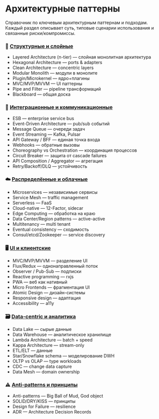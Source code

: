 # Архитектурные паттерны

Справочник по ключевым архитектурным паттернам и подходам. Каждый раздел описывает суть, типовые сценарии использования и связанные риски/компромиссы.

### 🧱 [Структурные и слойные](./structural-layered.md)

- Layered Architecture (n-tier) — слойная монолитная архитектура
- Hexagonal Architecture — ports & adapters
- Clean Architecture — concentric layers
- Modular Monolith — модули в монолите
- Plugin/Microkernel — ядро+плагины
- MVC/MVP/MVVM — UI паттерны
- Pipe and Filter — pipeline трансформаций
- Blackboard — общая доска

### 🔄 [Интеграционные и коммуникационные](./integration-communication.md)

- ESB — enterprise service bus
- Event-Driven Architecture — pub/sub событий
- Message Queue — очереди задач
- Event Streaming — Kafka, Pulsar
- API Gateway / BFF — единая точка входа
- Webhooks — обратные вызовы
- Choreography vs Orchestration — координация процессов
- Circuit Breaker — защита от cascade failures
- API Composition / Aggregator — агрегация
- Retry/Backoff/DLQ — устойчивость

### ☁️ [Распределённые и облачные](./distributed-cloud.md)

- Microservices — независимые сервисы
- Service Mesh — traffic management
- Serverless — FaaS
- Cloud-native — 12-Factor, sidecar
- Edge Computing — обработка на краю
- Data Center/Region patterns — active-active
- Multitenancy — multi tenant
- Eventual consistency — сходимость
- Consul/etcd/Zookeeper — service discovery

### 🖥️ [UI и клиентские](./ui-client.md)

- MVC/MVP/MVVM — разделение UI
- Flux/Redux — однонаправленный поток
- Observer / Pub-Sub — подписки
- Reactive programming — rxjs
- PWA — веб как нативный
- Micro Frontends — фрагментация UI
- Atomic Design — дизайн-системы
- Responsive design — адаптация
- Accessibility — a11y

### 🗃️ [Data-centric и аналитика](./data-centric.md)

- Data Lake — сырые данные
- Data Warehouse — аналитическое хранилище
- Lambda Architecture — batch + speed
- Kappa Architecture — stream-only
- ETL/ELT — данные
- Star/Snowflake schema — моделирование DWH
- OLTP vs OLAP — type workloads
- CDC — change data capture
- Data Mesh — domain ownership

### ⚠️ [Anti-patterns и принципы](./anti-patterns.md)

- Anti-patterns — Big Ball of Mud, God object
- SOLID/DRY/KISS — принципы
- Design for Failure — resilience
- ADR — Architecture Decision Records
